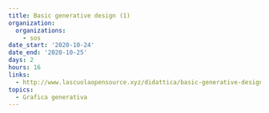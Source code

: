 ```yaml
---
title: Basic generative design (1)
organization:
  organizations:
    - sos
date_start: '2020-10-24'
date_end: '2020-10-25'
days: 2
hours: 16
links:
  - http://www.lascuolaopensource.xyz/didattica/basic-generative-design-2020
topics:
  - Grafica generativa
---
```

